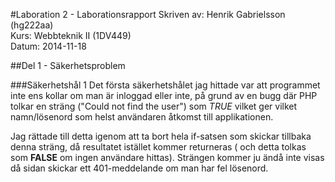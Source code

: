 #Laboration 2 - Laborationsrapport
Skriven av: Henrik Gabrielsson (hg222aa)  
Kurs: Webbteknik II (1DV449)  
Datum: 2014-11-18

##Del 1 - Säkerhetsproblem

###Säkerhetshål 1
Det första säkerhetshålet jag hittade var att programmet inte ens kollar om man är inloggad eller inte, på grund av en bugg där PHP tolkar en sträng ("Could not find the user") som *TRUE* vilket ger vilket namn/lösenord som helst användaren åtkomst till applikationen.

Jag rättade till detta igenom att ta bort hela if-satsen som skickar tillbaka denna sträng, då resultatet istället kommer returneras ( och detta tolkas som **FALSE** om ingen användare hittas). Strängen kommer ju ändå inte visas då sidan skickar ett 401-meddelande om man har fel lösenord.
